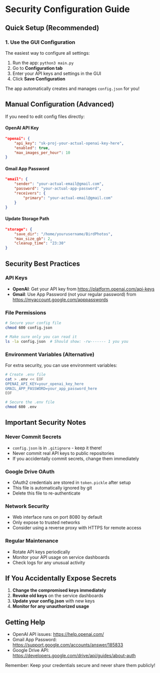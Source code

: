 # Security Configuration Guide

## Quick Setup (Recommended)

### 1. Use the GUI Configuration
The easiest way to configure all settings:

1. Run the app: `python3 main.py`
2. Go to **Configuration tab**
3. Enter your API keys and settings in the GUI
4. Click **Save Configuration**

The app automatically creates and manages `config.json` for you!

## Manual Configuration (Advanced)

If you need to edit config files directly:

#### OpenAI API Key
```json
"openai": {
    "api_key": "sk-proj-your-actual-openai-key-here",
    "enabled": true,
    "max_images_per_hour": 10
}
```

#### Gmail App Password
```json
"email": {
    "sender": "your-actual-email@gmail.com",
    "password": "your-actual-app-password",
    "receivers": {
        "primary": "your-actual-email@gmail.com"
    }
}
```

#### Update Storage Path
```json
"storage": {
    "save_dir": "/home/yourusername/BirdPhotos",
    "max_size_gb": 2,
    "cleanup_time": "23:30"
}
```

## Security Best Practices

### API Keys
- **OpenAI**: Get your API key from https://platform.openai.com/api-keys
- **Gmail**: Use App Password (not your regular password) from https://myaccount.google.com/apppasswords

### File Permissions
```bash
# Secure your config file
chmod 600 config.json

# Make sure only you can read it
ls -la config.json  # Should show: -rw------- 1 you you
```

### Environment Variables (Alternative)
For extra security, you can use environment variables:

```bash
# Create .env file
cat > .env << EOF
OPENAI_API_KEY=your_openai_key_here
GMAIL_APP_PASSWORD=your_app_password_here
EOF

# Secure the .env file
chmod 600 .env
```

## Important Security Notes

### Never Commit Secrets
- `config.json` is in `.gitignore` - keep it there!
- Never commit real API keys to public repositories
- If you accidentally commit secrets, change them immediately

### Google Drive OAuth
- OAuth2 credentials are stored in `token.pickle` after setup
- This file is automatically ignored by git
- Delete this file to re-authenticate

### Network Security
- Web interface runs on port 8080 by default
- Only expose to trusted networks
- Consider using a reverse proxy with HTTPS for remote access

### Regular Maintenance
- Rotate API keys periodically
- Monitor your API usage on service dashboards
- Check logs for any unusual activity

## If You Accidentally Expose Secrets

1. **Change the compromised keys immediately**
2. **Revoke old keys** on the service dashboards
3. **Update your config.json** with new keys
4. **Monitor for any unauthorized usage**

## Getting Help

- OpenAI API issues: https://help.openai.com/
- Gmail App Password: https://support.google.com/accounts/answer/185833
- Google Drive API: https://developers.google.com/drive/api/guides/about-auth

Remember: Keep your credentials secure and never share them publicly!
